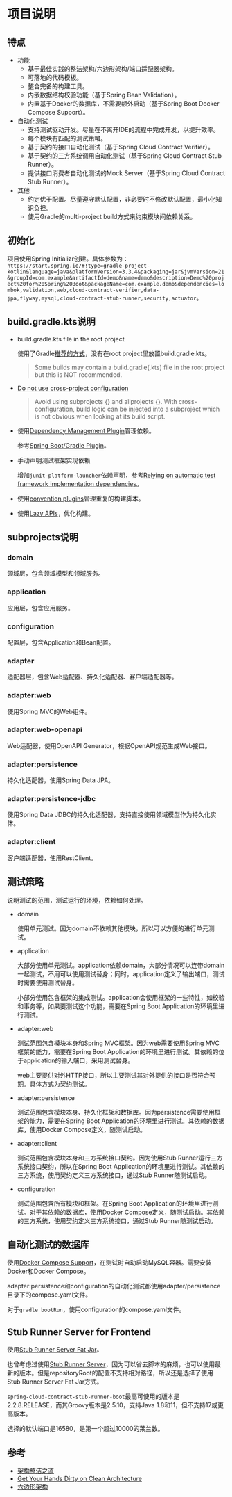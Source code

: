 # 项目说明

## 特点

- 功能
  - 基于最佳实践的整洁架构/六边形架构/端口适配器架构。
  - 可落地的代码模板。
  - 整合完备的构建工具。
  - 内嵌数据结构校验功能（基于Spring Bean Validation）。
  - 内置基于Docker的数据库，不需要额外启动（基于Spring Boot Docker Compose Support）。
- 自动化测试
  - 支持测试驱动开发。尽量在不离开IDE的流程中完成开发，以提升效率。
  - 每个模块有匹配的测试策略。
  - 基于契约的接口自动化测试（基于Spring Cloud Contract Verifier）。
  - 基于契约的三方系统调用自动化测试（基于Spring Cloud Contract Stub Runner）。
  - 提供接口消费者自动化测试的Mock Server（基于Spring Cloud Contract Stub Runner）。
- 其他
  - 约定优于配置。尽量遵守默认配置，非必要时不修改默认配置，最小化知识负担。
  - 使用Gradle的multi-project build方式来约束模块间依赖关系。

## 初始化

项目使用Spring Initializr创建。具体参数为：`https://start.spring.io/#!type=gradle-project-kotlin&language=java&platformVersion=3.3.4&packaging=jar&jvmVersion=21&groupId=com.example&artifactId=demo&name=demo&description=Demo%20project%20for%20Spring%20Boot&packageName=com.example.demo&dependencies=lombok,validation,web,cloud-contract-verifier,data-jpa,flyway,mysql,cloud-contract-stub-runner,security,actuator`。

## build.gradle.kts说明

- build.gradle.kts file in the root project

  使用了Gradle[推荐的方式](https://docs.gradle.org/current/userguide/gradle_directories.html)，没有在root project里放置build.gradle.kts。

  > Some builds may contain a build.gradle(.kts) file in the root project but this is NOT recommended.

- [Do not use cross-project configuration](https://docs.gradle.org/current/userguide/sharing_build_logic_between_subprojects.html#sec:convention_plugins_vs_cross_configuration)

  > Avoid using subprojects {} and allprojects {}.
  > With cross-configuration, build logic can be injected into a subproject which is not obvious when looking at its build script.

- 使用[Dependency Management Plugin](https://docs.spring.io/dependency-management-plugin/docs/current/reference/html/)管理依赖。

  参考[Spring Boot/Gradle Plugin](https://docs.spring.io/spring-boot/gradle-plugin/managing-dependencies.html)。

- 手动声明测试框架实现依赖

  增加`junit-platform-launcher`依赖声明，参考[Relying on automatic test framework implementation dependencies](https://docs.gradle.org/8.10/userguide/upgrading_version_8.html#test_framework_implementation_dependencies)。

- 使用[convention plugins](https://docs.gradle.org/current/userguide/sharing_build_logic_between_subprojects.html)管理重复的构建脚本。
- 使用[Lazy APIs](https://docs.gradle.org/current/userguide/task_configuration_avoidance.html#sec:old_vs_new_configuration_api_overview)，优化构建。

## subprojects说明

### domain

领域层，包含领域模型和领域服务。

### application

应用层，包含应用服务。

### configuration

配置层，包含Application和Bean配置。

### adapter

适配器层，包含Web适配器、持久化适配器、客户端适配器等。

### adapter:web

使用Spring MVC的Web组件。

### adapter:web-openapi

Web适配器，使用OpenAPI Generator，根据OpenAPI规范生成Web接口。

### adapter:persistence

持久化适配器，使用Spring Data JPA。

### adapter:persistence-jdbc

使用Spring Data JDBC的持久化适配器，支持直接使用领域模型作为持久化实体。

### adapter:client

客户端适配器，使用RestClient。

## 测试策略

说明测试的范围，测试运行的环境，依赖如何处理。

- domain

  使用单元测试。因为domain不依赖其他模块，所以可以方便的进行单元测试。

- application

  大部分使用单元测试。application依赖domain，大部分情况可以连带domain一起测试，不用可以使用测试替身；同时，application定义了输出端口，测试时需要使用测试替身。

  小部分使用包含框架的集成测试。application会使用框架的一些特性，如校验和事务等，如果要测试这个功能，需要在Spring Boot Application的环境里进行测试。

- adapter:web

  测试范围包含模块本身和Spring MVC框架。因为web需要使用Spring MVC框架的能力，需要在Spring Boot Application的环境里进行测试。其依赖的位于application的输入端口，采用测试替身。

  web主要提供对外HTTP接口，所以主要测试其对外提供的接口是否符合预期。具体方式为契约测试。

- adapter:persistence

  测试范围包含模块本身、持久化框架和数据库。因为persistence需要使用框架的能力，需要在Spring Boot Application的环境里进行测试。其依赖的数据库，使用Docker Compose定义，随测试启动。

- adapter:client

  测试范围包含模块本身和三方系统接口契约。因为使用Stub Runner运行三方系统接口契约，所以在Spring Boot Application的环境里进行测试。其依赖的三方系统，使用契约定义三方系统接口，通过Stub Runner随测试启动。

- configuration

  测试范围包含所有模块和框架。在Spring Boot Application的环境里进行测试。对于其依赖的数据库，使用Docker Compose定义，随测试启动。其依赖的三方系统，使用契约定义三方系统接口，通过Stub Runner随测试启动。

## 自动化测试的数据库

使用[Docker Compose Support](https://docs.spring.io/spring-boot/reference/features/dev-services.html)，在测试时自动启动MySQL容器。需要安装Docker和Docker Compose。

adapter:persistence和configuration的自动化测试都使用adapter/persistence目录下的compose.yaml文件。

对于`gradle bootRun`，使用configuration的compose.yaml文件。

## Stub Runner Server for Frontend

使用[Stub Runner Server Fat Jar](https://docs.spring.io/spring-cloud-contract/reference/project-features-stubrunner/stub-runner-boot.html#features-stub-runner-boot-how-fat-jar)。

也曾考虑过使用[Stub Runner Server](https://docs.spring.io/spring-cloud-contract/reference/project-features-stubrunner/stub-runner-boot.html#features-stub-runner-boot-server)，因为可以省去脚本的麻烦，也可以使用最新的版本。但是repositoryRoot的配置不支持相对路径，所以还是选择了使用Stub Runner Server Fat Jar方式。

`spring-cloud-contract-stub-runner-boot`最高可使用的版本是2.2.8.RELEASE，而其Groovy版本是2.5.10，支持Java 1.8和11，但不支持17或更高版本。

选择的默认端口是16580，是第一个超过10000的莱兰数。

## 参考

- [架构整洁之道](https://book.douban.com/subject/30333919/)
- [Get Your Hands Dirty on Clean Architecture](https://reflectoring.io/book/)
- [六边形架构](https://alistair.cockburn.us/hexagonal-architecture/)